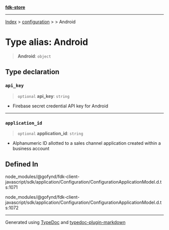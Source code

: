 [**fdk-store**](../../../README.md)
***

[Index](../../../API.md) > [configuration](../../README.md) > [<internal>](../README.md) > Android

# Type alias: Android

> **Android**: `object`

## Type declaration

### `api_key`

> `optional` **api\_key**: `string`

- Firebase secret credential API key for Android

***

### `application_id`

> `optional` **application\_id**: `string`

- Alphanumeric ID allotted to a sales
channel application created within a business account

## Defined In

node\_modules/@gofynd/fdk-client-javascript/sdk/application/Configuration/ConfigurationApplicationModel.d.ts:1071

node\_modules/@gofynd/fdk-client-javascript/sdk/application/Configuration/ConfigurationApplicationModel.d.ts:1072

***
Generated using [TypeDoc](https://typedoc.org/) and [typedoc-plugin-markdown](https://www.npmjs.com/package/typedoc-plugin-markdown)
